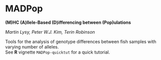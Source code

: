 # MADPop
**(M)HC (A)llele-Based (D)ifferencing between (Pop)ulations**

*Martin Lysy, Peter W.J. Kim, Terin Robinson*

Tools for the analysis of genotype differences between fish samples with varying number of alleles.  
See **R** vignette `MADPop-quicktut` for a quick tutorial.
